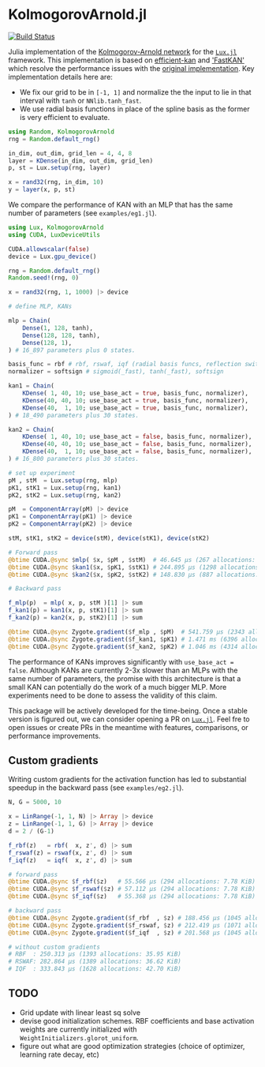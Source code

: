 # KolmogorovArnold.jl 

[![Build Status](https://github.com/vpuri3/KolmogorovArnold.jl/actions/workflows/CI.yml/badge.svg?branch=master)](https://github.com/vpuri3/KolmogorovArnold.jl/actions/workflows/CI.yml?query=branch%3Amaster)

Julia implementation of the [Kolmogorov-Arnold network](https://arxiv.org/abs/2404.19756)
for the [`Lux.jl`](https://lux.csail.mit.edu/stable/) framework.
This implementation is based on [efficient-kan](https://github.com/Blealtan/efficient-kan)
and ['FastKAN'](https://github.com/ZiyaoLi/fast-kan) which resolve the performance
issues with the [original implementation](https://github.com/KindXiaoming/pykan).
Key implementation details here are:
- We fix our grid to be in `[-1, 1]` and normalize the the input to lie in that interval with `tanh` or `NNlib.tanh_fast`.
- We use radial basis functions in place of the spline basis as the former is very efficient to evaluate.

```julia
using Random, KolmogorovArnold
rng = Random.default_rng()

in_dim, out_dim, grid_len = 4, 4, 8
layer = KDense(in_dim, out_dim, grid_len)
p, st = Lux.setup(rng, layer)

x = rand32(rng, in_dim, 10)
y = layer(x, p, st)
```

We compare the performance of KAN with an MLP that has the same number of parameters (see `examples/eg1.jl`).
```julia
using Lux, KolmogorovArnold
using CUDA, LuxDeviceUtils

CUDA.allowscalar(false)
device = Lux.gpu_device()

rng = Random.default_rng()
Random.seed!(rng, 0)

x = rand32(rng, 1, 1000) |> device

# define MLP, KANs

mlp = Chain(
    Dense(1, 128, tanh),
    Dense(128, 128, tanh),
    Dense(128, 1),
) # 16_897 parameters plus 0 states.

basis_func = rbf # rbf, rswaf, iqf (radial basis funcs, reflection switch activation funcs, inverse quadratic funcs)
normalizer = softsign # sigmoid(_fast), tanh(_fast), softsign

kan1 = Chain(
    KDense( 1, 40, 10; use_base_act = true, basis_func, normalizer),
    KDense(40, 40, 10; use_base_act = true, basis_func, normalizer),
    KDense(40,  1, 10; use_base_act = true, basis_func, normalizer),
) # 18_490 parameters plus 30 states.

kan2 = Chain(
    KDense( 1, 40, 10; use_base_act = false, basis_func, normalizer),
    KDense(40, 40, 10; use_base_act = false, basis_func, normalizer),
    KDense(40,  1, 10; use_base_act = false, basis_func, normalizer),
) # 16_800 parameters plus 30 states.

# set up experiment
pM , stM  = Lux.setup(rng, mlp)
pK1, stK1 = Lux.setup(rng, kan1)
pK2, stK2 = Lux.setup(rng, kan2)

pM  = ComponentArray(pM) |> device
pK1 = ComponentArray(pK1) |> device
pK2 = ComponentArray(pK2) |> device

stM, stK1, stK2 = device(stM), device(stK1), device(stK2)

# Forward pass
@btime CUDA.@sync $mlp( $x, $pM , $stM)  # 46.645 μs (267 allocations: 6.88 KiB)
@btime CUDA.@sync $kan1($x, $pK1, $stK1) # 244.895 μs (1298 allocations: 31.16 KiB) 
@btime CUDA.@sync $kan2($x, $pK2, $stK2) # 148.830 μs (887 allocations: 21.08 KiB)

# Backward pass

f_mlp(p)  = mlp( x, p, stM )[1] |> sum
f_kan1(p) = kan1(x, p, stK1)[1] |> sum
f_kan2(p) = kan2(x, p, stK2)[1] |> sum

@btime CUDA.@sync Zygote.gradient($f_mlp , $pM)  # 541.759 μs (2343 allocations: 70.77 KiB)
@btime CUDA.@sync Zygote.gradient($f_kan1, $pK1) # 1.471 ms (6396 allocations: 171.08 KiB)
@btime CUDA.@sync Zygote.gradient($f_kan2, $pK2) # 1.046 ms (4314 allocations: 123.08 KiB)

```
The performance of KANs improves significantly with `use_base_act = false`.
Although KANs are currently 2-3x slower than an MLPs with the same number of parameters,
the promise with this architecture is that a small KAN can potentially do the work of a much bigger MLP.
More experiments need to be done to assess the validity of this claim.

This package will be actively developed for the time-being.
Once a stable version is figured out, we can consider opening a PR on [`Lux.jl`](https://github.com/LuxDL/Lux.jl).
Feel fre to open issues or create PRs in the meantime with features, comparisons, or performance improvements.

## Custom gradients

Writing custom gradients for the activation function has led to substantial speedup in the backward pass (see `examples/eg2.jl`).
```julia
N, G = 5000, 10

x = LinRange(-1, 1, N) |> Array |> device
z = LinRange(-1, 1, G) |> Array |> device
d = 2 / (G-1)

f_rbf(z)   = rbf(  x, z', d) |> sum
f_rswaf(z) = rswaf(x, z', d) |> sum
f_iqf(z)   = iqf(  x, z', d) |> sum

# forward pass
@btime CUDA.@sync $f_rbf($z)   # 55.566 μs (294 allocations: 7.78 KiB)
@btime CUDA.@sync $f_rswaf($z) # 57.112 μs (294 allocations: 7.78 KiB)
@btime CUDA.@sync $f_iqf($z)   # 55.368 μs (294 allocations: 7.78 KiB)

# backward pass
@btime CUDA.@sync Zygote.gradient($f_rbf  , $z) # 188.456 μs (1045 allocations: 27.62 KiB)
@btime CUDA.@sync Zygote.gradient($f_rswaf, $z) # 212.419 μs (1071 allocations: 28.30 KiB)
@btime CUDA.@sync Zygote.gradient($f_iqf  , $z) # 201.568 μs (1045 allocations: 27.62 KiB)

# without custom gradients
# RBF  : 250.313 μs (1393 allocations: 35.95 KiB)
# RSWAF: 282.864 μs (1389 allocations: 36.62 KiB)
# IQF  : 333.843 μs (1628 allocations: 42.70 KiB)
```

## TODO
- Grid update with linear least sq solve
- devise good initialization schemes. RBF coefficients and base activation weights are currently initialized with `WeightInitializers.glorot_uniform`.
- figure out what are good optimization strategies (choice of optimizer, learning rate decay, etc)
